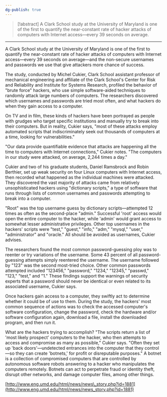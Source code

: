 ```yaml
---
dg-publish: true
---
```


> [!abstract] 
> A Clark School study at the University of Maryland is one of the first to quantify the near-constant rate of hacker attacks of computers with Internet access—every 39 seconds on average.
> 


---


A Clark School study at the University of Maryland is one of the first to quantify the near-constant rate of hacker attacks of computers with Internet access—every 39 seconds on average—and the non-secure usernames and passwords we use that give attackers more chance of success.

The study, conducted by Michel Cukier, Clark School assistant professor of mechanical engineering and affiliate of the Clark School's Center for Risk and Reliability and Institute for Systems Research, profiled the behavior of "brute force" hackers, who use simple software-aided techniques to randomly attack large numbers of computers. The researchers discovered which usernames and passwords are tried most often, and what hackers do when they gain access to a computer.

On TV and in film, these kinds of hackers have been portrayed as people with grudges who target specific institutions and manually try to break into their computers. But in reality, Cukier says, "most of these attacks employ automated scripts that indiscriminately seek out thousands of computers at a time, looking for vulnerabilities."

"Our data provide quantifiable evidence that attacks are happening all the time to computers with Internet connections," Cukier notes. "The computers in our study were attacked, on average, 2,244 times a day."

Cukier and two of his graduate students, Daniel Ramsbrock and Robin Berthier, set up weak security on four Linux computers with Internet access, then recorded what happened as the individual machines were attacked. They discovered the vast majority of attacks came from relatively unsophisticated hackers using "dictionary scripts," a type of software that runs through lists of common usernames and passwords attempting to break into a computer.

"Root" was the top username guess by dictionary scripts—attempted 12 times as often as the second-place "admin." Successful 'root' access would open the entire computer to the hacker, while 'admin' would grant access to somewhat lesser administrative privileges. Other top usernames in the hackers' scripts were "test," "guest," "info," "adm," "mysql," "user," "administrator" and "oracle." All should be avoided as usernames, Cukier advises.

The researchers found the most common password-guessing ploy was to reenter or try variations of the username. Some 43 percent of all password-guessing attempts simply reentered the username. The username followed by "123" was the second most-tried choice. Other common passwords attempted included "123456," "password," "1234," "12345," "passwd," "123," "test," and "1." These findings support the warnings of security experts that a password should never be identical or even related to its associated username, Cukier says.

Once hackers gain access to a computer, they swiftly act to determine whether it could be of use to them. During the study, the hackers' most common sequence of actions was to check the accessed computer's software configuration, change the password, check the hardware and/or software configuration again, download a file, install the downloaded program, and then run it.

What are the hackers trying to accomplish? "The scripts return a list of 'most likely prospect' computers to the hacker, who then attempts to access and compromise as many as possible," Cukier says. "Often they set up 'back doors'—undetected entrances into the computer that they control—so they can create 'botnets,' for profit or disreputable purposes." A botnet is a collection of compromised computers that are controlled by autonomous software robots answering to a hacker who manipulates the computers remotely. Botnets can act to perpetrate fraud or identity theft, disrupt other networks, and damage computer files, among other things.

[http://www.eng.umd.edu/html/news/news\_story.php?id=1881](http://www.eng.umd.edu/html/news/news_story.php?id=1881)
